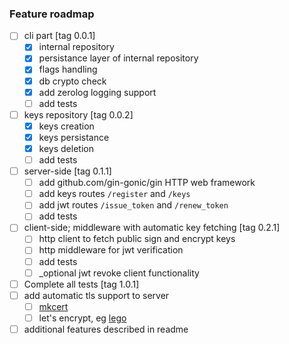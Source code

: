 ### Feature roadmap

- [ ] cli part [tag 0.0.1]
  - [x] internal repository
  - [x] persistance layer of internal repository
  - [x] flags handling
  - [x] db crypto check
  - [x] add zerolog logging support
  - [ ] add tests
- [ ] keys repository [tag 0.0.2]
  - [x] keys creation
  - [x] keys persistance
  - [x] keys deletion
  - [ ] add tests
- [ ] server-side [tag 0.1.1]
  - [ ] add github.com/gin-gonic/gin HTTP web framework
  - [ ] add keys routes `/register` and `/keys`
  - [ ] add jwt routes `/issue_token` and `/renew_token`
  - [ ] add tests
- [ ] client-side; middleware with automatic key fetching [tag 0.2.1]
  - [ ] http client to fetch public sign and encrypt keys
  - [ ] http middleware for jwt verification
  - [ ] add tests
  - [ ] \_optional jwt revoke client functionality
- [ ] Complete all tests [tag 1.0.1]
- [ ] add automatic tls support to server
  - [ ] [mkcert](https://github.com/FiloSottile/mkcert)
  - [ ] let's encrypt, eg [lego](https://github.com/xenolf/lego)
- [ ] additional features described in readme
